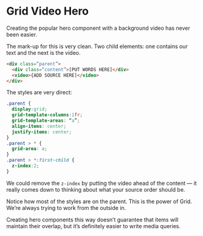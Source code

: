 # Grid Video Hero

Creating the popular hero component with a background video has never been easier. 

The mark-up for this is very clean. Two child elements: one contains our text and the next is the video. 

```html
<div class=“parent”>
  <div class=“content”>[PUT WORDS HERE]</div>
  <video>{ADD SOURCE HERE]</video>
</div>
```

The styles are very direct:

```css
.parent {
  display:grid;
  grid-template-columns:1fr;
  grid-template-areas: “a”;
  align-items: center;
  justify-items: center;
}
.parent > * {
  grid-area: a;
}
.parent > *:first-child {
  z-index:2;
}
```

We could remove the `z-index` by putting the video ahead of the content — it really comes down to thinking about what your source order should be.

Notice how most of the styles are on the parent.  This is the power of Grid. We’re always trying to work from the outside in. 

Creating hero components this way doesn’t guarantee that items will maintain their overlap, but it’s definitely easier to write media queries.

